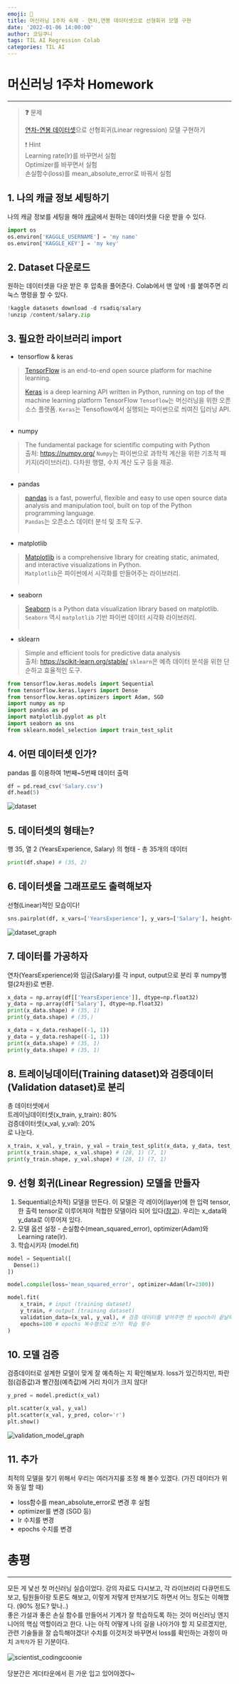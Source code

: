 ```yaml
---
emoji: 👐
title: 머신러닝 1주차 숙제 - 연차,연봉 데이터셋으로 선형회귀 모델 구현
date: '2022-01-06 14:00:00'
author: 코딩쿠니
tags: TIL AI Regression Colab
categories: TIL AI
---
```


# 머신러닝 1주차 Homework
___

> **❓** 문제
>
>[연차-연봉 데이터셋](https://www.kaggle.com/rsadiq/salary)으로 선형회귀(Linear regression) 모델 구현하기   
>
> ❗️ Hint   
> Learning rate(lr)를 바꾸면서 실험   
> Optimizer를 바꾸면서 실험   
> 손실함수(loss)를 mean_absolute_error로 바꿔서 실험   

## 1. 나의 캐글 정보 세팅하기
나의 캐글 정보를 세팅을 해야 [캐글](https://www.kaggle.com/)에서 원하는 데이터셋을 다운 받을 수 있다.
```python
import os
os.environ['KAGGLE_USERNAME'] = 'my name' 
os.environ['KAGGLE_KEY'] = 'my key' 
```

## 2. Dataset 다운로드
원하는 데이터셋을 다운 받은 후 압축을 풀어준다. Colab에서 맨 앞에 `!`를 붙여주면 리눅스 명령을 할 수 있다.
```python
!kaggle datasets download -d rsadiq/salary
!unzip /content/salary.zip
```

## 3. 필요한 라이브러리 import
* tensorflow & keras
> [TensorFlow](https://www.tensorflow.org/) is an end-to-end open source platform for machine learning.     
> 
> [Keras](https://keras.io/about/) is a deep learning API written in Python, running on top of the machine learning platform TensorFlow
`Tensoflow`는 머신러닝을 위한 오픈소스 플랫폼. `Keras`는 Tensoflow에서 실행되는 파이썬으로 씌여진 딥러닝 API.
<br><br>   

* numpy
> The fundamental package for scientific computing with Python   
> 출처: https://numpy.org/
`Numpy`는 파이썬으로 과학적 계산을 위한 기초적 패키지(라이브러리). 다차원 행렬, 수치 계산 도구 등을 제공.
<br><br>

* pandas
> [pandas](https://pandas.pydata.org/) is a fast, powerful, flexible and easy to use open source data analysis and manipulation tool, built on top of the Python programming language.   
`Pandas`는 오픈소스 데이터 분석 및 조작 도구.
<br><br>

* matplotlib
> [Matplotlib](https://matplotlib.org/) is a comprehensive library for creating static, animated, and interactive visualizations in Python.   
`Matplotlib`은 파이썬에서 시각화를 만들어주는 라이브러리.
<br><br>

* seaborn
> [Seaborn](https://seaborn.pydata.org/) is a Python data visualization library based on matplotlib.   
`Seaborn` 역시 `matplotlib` 기반 파이썬 데이터 시각화 라이브러리.
<br><br>

* sklearn
> Simple and efficient tools for predictive data analysis   
> 출처: https://scikit-learn.org/stable/
`sklearn`은 예측 데이터 분석을 위한 단순하고 효율적인 도구.

```python
from tensorflow.keras.models import Sequential
from tensorflow.keras.layers import Dense
from tensorflow.keras.optimizers import Adam, SGD
import numpy as np
import pandas as pd
import matplotlib.pyplot as plt 
import seaborn as sns
from sklearn.model_selection import train_test_split
```

## 4. 어떤 데이터셋 인가?
pandas 를 이용하여 1번째~5번째 데이터 출력
```python
df = pd.read_csv('Salary.csv')
df.head(5)
```
![dataset](./dataset_0to5.png)

## 5. 데이터셋의 형태는?
행 35, 열 2 (YearsExperience, Salary) 의 형태 - 총 35개의 데이터
```python
print(df.shape) # (35, 2)
```

## 6. 데이터셋을 그래프로도 출력해보자
선형(Linear)적인 모습이다!
```python
sns.pairplot(df, x_vars=['YearsExperience'], y_vars=['Salary'], height=4)
```
![dataset_graph](./dataset_graph.png)

## 7. 데이터를 가공하자
연차(YearsExperience)와 임금(Salary)를 각 input, output으로 분리 후 numpy행렬(2차원)로 변환.
```python
x_data = np.array(df[['YearsExperience']], dtype=np.float32)
y_data = np.array(df['Salary'], dtype=np.float32)
print(x_data.shape) # (35, 1)
print(y_data.shape) # (35,)

x_data = x_data.reshape((-1, 1))
y_data = y_data.reshape((-1, 1))
print(x_data.shape) # (35, 1)
print(y_data.shape) # (35, 1)
```

## 8. 트레이닝데이터(Training dataset)와 검증데이터(Validation dataset)로 분리
총 데이터셋에서   
트레이닝데이터셋(x_train, y_train): 80%   
검증데이터셋(x_val, y_val): 20%    
로 나눈다.
```python
x_train, x_val, y_train, y_val = train_test_split(x_data, y_data, test_size=0.2, random_state=2021)
print(x_train.shape, x_val.shape) # (28, 1) (7, 1)
print(y_train.shape, y_val.shape) # (28, 1) (7, 1)
```
## 9. 선형 회귀(Linear Regression) 모델을 만들자
1. Sequential(순차적) 모델을 만든다. 이 모델은 각 레이어(layer)에 한 입력 tensor, 한 출력 tensor로 이루어져야 적합한 모델이라 되어 있다([참고](https://keras.io/guides/sequential_model/)). 우리는 x_data와 y_data로 이루어져 있다.
2. 모델 옵션 설정 - 손실함수(mean_squared_error), optimizer(Adam)와 Learning rate(lr).
3. 학습시키자 (model.fit)
```python
model = Sequential([
  Dense(1)
])

model.compile(loss='mean_squared_error', optimizer=Adam(lr=2300))

model.fit(
    x_train, # input (training dataset)
    y_train, # output (training dataset)
    validation_data=(x_val, y_val), # 검증 데이터를 넣어주면 한 epoch이 끝날때마다 자동으로 검증
    epochs=100 # epochs 복수형으로 쓰기! 학습 횟수
)
```

## 10. 모델 검증
검증데이터로 설계한 모델이 맞게 잘 예측하는 지 확인해보자. loss가 있긴하지만, 파란점(검증값)과 빨간점(예측값)에 거리 차이가 크지 않다!
```python
y_pred = model.predict(x_val)

plt.scatter(x_val, y_val)
plt.scatter(x_val, y_pred, color='r')
plt.show()
```
![validation_model_graph](./validation_model_graph.png)

## 11. 추가
최적의 모델을 찾기 위해서 우리는 여러가지룰 조정 해 볼수 있겠다. (가진 데이터가 위와 동일 할 때)   
* loss함수를 mean_absolute_error로 변경 후 실험
* optimizer를 변경 (SGD 등)
* lr 수치를 변경
* epochs 수치를 변경

# 총평
___
모든 게 낯선 첫 머신러닝 실습이었다. 강의 자료도 다시보고, 각 라이브러리 다큐먼트도 보고, 팀원들이랑 토론도 해보고, 이렇게 저렇게 만져보기도 하면서 어느 정도는 이해했다. (90% 정도? 맞나..)   
좋은 가설과 좋은 손실 함수를 만들어서 기계가 잘 학습하도록 하는 것이 머신러닝 엔지니어의 핵심 역할이라고 한다. 나는 아직 어떻게 나의 길을 나아가야 할 지 모르겠지만, 관련 기술들을 잘 습득해야겠다! 
수치를 이것저것 바꾸면서 loss를 확인하는 과정이 마치 `과학자`가 된 기분이다.<br><br>
![scientist_codingcoonie](./scientist_codingcoonie.png)
<br><br>당분간은 게더타운에서 흰 가운 입고 있어야겠다~

```toc
```